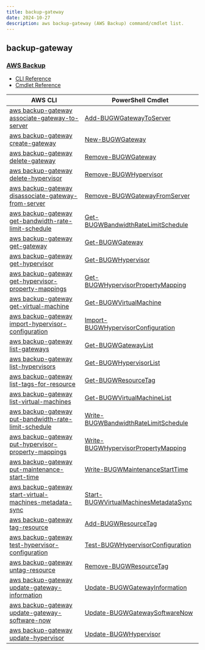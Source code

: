 ```yaml
---
title: backup-gateway
date: 2024-10-27
description: aws backup-gateway (AWS Backup) command/cmdlet list.
---
```


## backup-gateway

### [AWS Backup](https://aws.amazon.com/backup/)

* [CLI Reference](https://awscli.amazonaws.com/v2/documentation/api/latest/reference/backup-gateway/index.html)
* [Cmdlet Reference](https://docs.aws.amazon.com/powershell/latest/reference/items/BackupGateway_cmdlets.html)

|AWS CLI|PowerShell Cmdlet|
|----|----|
|[aws backup-gateway associate-gateway-to-server](https://awscli.amazonaws.com/v2/documentation/api/latest/reference/backup-gateway/associate-gateway-to-server.html)|[Add-BUGWGatewayToServer](https://docs.aws.amazon.com/powershell/latest/reference/items/Add-BUGWGatewayToServer.html)|
|[aws backup-gateway create-gateway](https://awscli.amazonaws.com/v2/documentation/api/latest/reference/backup-gateway/create-gateway.html)|[New-BUGWGateway](https://docs.aws.amazon.com/powershell/latest/reference/items/New-BUGWGateway.html)|
|[aws backup-gateway delete-gateway](https://awscli.amazonaws.com/v2/documentation/api/latest/reference/backup-gateway/delete-gateway.html)|[Remove-BUGWGateway](https://docs.aws.amazon.com/powershell/latest/reference/items/Remove-BUGWGateway.html)|
|[aws backup-gateway delete-hypervisor](https://awscli.amazonaws.com/v2/documentation/api/latest/reference/backup-gateway/delete-hypervisor.html)|[Remove-BUGWHypervisor](https://docs.aws.amazon.com/powershell/latest/reference/items/Remove-BUGWHypervisor.html)|
|[aws backup-gateway disassociate-gateway-from-server](https://awscli.amazonaws.com/v2/documentation/api/latest/reference/backup-gateway/disassociate-gateway-from-server.html)|[Remove-BUGWGatewayFromServer](https://docs.aws.amazon.com/powershell/latest/reference/items/Remove-BUGWGatewayFromServer.html)|
|[aws backup-gateway get-bandwidth-rate-limit-schedule](https://awscli.amazonaws.com/v2/documentation/api/latest/reference/backup-gateway/get-bandwidth-rate-limit-schedule.html)|[Get-BUGWBandwidthRateLimitSchedule](https://docs.aws.amazon.com/powershell/latest/reference/items/Get-BUGWBandwidthRateLimitSchedule.html)|
|[aws backup-gateway get-gateway](https://awscli.amazonaws.com/v2/documentation/api/latest/reference/backup-gateway/get-gateway.html)|[Get-BUGWGateway](https://docs.aws.amazon.com/powershell/latest/reference/items/Get-BUGWGateway.html)|
|[aws backup-gateway get-hypervisor](https://awscli.amazonaws.com/v2/documentation/api/latest/reference/backup-gateway/get-hypervisor.html)|[Get-BUGWHypervisor](https://docs.aws.amazon.com/powershell/latest/reference/items/Get-BUGWHypervisor.html)|
|[aws backup-gateway get-hypervisor-property-mappings](https://awscli.amazonaws.com/v2/documentation/api/latest/reference/backup-gateway/get-hypervisor-property-mappings.html)|[Get-BUGWHypervisorPropertyMapping](https://docs.aws.amazon.com/powershell/latest/reference/items/Get-BUGWHypervisorPropertyMapping.html)|
|[aws backup-gateway get-virtual-machine](https://awscli.amazonaws.com/v2/documentation/api/latest/reference/backup-gateway/get-virtual-machine.html)|[Get-BUGWVirtualMachine](https://docs.aws.amazon.com/powershell/latest/reference/items/Get-BUGWVirtualMachine.html)|
|[aws backup-gateway import-hypervisor-configuration](https://awscli.amazonaws.com/v2/documentation/api/latest/reference/backup-gateway/import-hypervisor-configuration.html)|[Import-BUGWHypervisorConfiguration](https://docs.aws.amazon.com/powershell/latest/reference/items/Import-BUGWHypervisorConfiguration.html)|
|[aws backup-gateway list-gateways](https://awscli.amazonaws.com/v2/documentation/api/latest/reference/backup-gateway/list-gateways.html)|[Get-BUGWGatewayList](https://docs.aws.amazon.com/powershell/latest/reference/items/Get-BUGWGatewayList.html)|
|[aws backup-gateway list-hypervisors](https://awscli.amazonaws.com/v2/documentation/api/latest/reference/backup-gateway/list-hypervisors.html)|[Get-BUGWHypervisorList](https://docs.aws.amazon.com/powershell/latest/reference/items/Get-BUGWHypervisorList.html)|
|[aws backup-gateway list-tags-for-resource](https://awscli.amazonaws.com/v2/documentation/api/latest/reference/backup-gateway/list-tags-for-resource.html)|[Get-BUGWResourceTag](https://docs.aws.amazon.com/powershell/latest/reference/items/Get-BUGWResourceTag.html)|
|[aws backup-gateway list-virtual-machines](https://awscli.amazonaws.com/v2/documentation/api/latest/reference/backup-gateway/list-virtual-machines.html)|[Get-BUGWVirtualMachineList](https://docs.aws.amazon.com/powershell/latest/reference/items/Get-BUGWVirtualMachineList.html)|
|[aws backup-gateway put-bandwidth-rate-limit-schedule](https://awscli.amazonaws.com/v2/documentation/api/latest/reference/backup-gateway/put-bandwidth-rate-limit-schedule.html)|[Write-BUGWBandwidthRateLimitSchedule](https://docs.aws.amazon.com/powershell/latest/reference/items/Write-BUGWBandwidthRateLimitSchedule.html)|
|[aws backup-gateway put-hypervisor-property-mappings](https://awscli.amazonaws.com/v2/documentation/api/latest/reference/backup-gateway/put-hypervisor-property-mappings.html)|[Write-BUGWHypervisorPropertyMapping](https://docs.aws.amazon.com/powershell/latest/reference/items/Write-BUGWHypervisorPropertyMapping.html)|
|[aws backup-gateway put-maintenance-start-time](https://awscli.amazonaws.com/v2/documentation/api/latest/reference/backup-gateway/put-maintenance-start-time.html)|[Write-BUGWMaintenanceStartTime](https://docs.aws.amazon.com/powershell/latest/reference/items/Write-BUGWMaintenanceStartTime.html)|
|[aws backup-gateway start-virtual-machines-metadata-sync](https://awscli.amazonaws.com/v2/documentation/api/latest/reference/backup-gateway/start-virtual-machines-metadata-sync.html)|[Start-BUGWVirtualMachinesMetadataSync](https://docs.aws.amazon.com/powershell/latest/reference/items/Start-BUGWVirtualMachinesMetadataSync.html)|
|[aws backup-gateway tag-resource](https://awscli.amazonaws.com/v2/documentation/api/latest/reference/backup-gateway/tag-resource.html)|[Add-BUGWResourceTag](https://docs.aws.amazon.com/powershell/latest/reference/items/Add-BUGWResourceTag.html)|
|[aws backup-gateway test-hypervisor-configuration](https://awscli.amazonaws.com/v2/documentation/api/latest/reference/backup-gateway/test-hypervisor-configuration.html)|[Test-BUGWHypervisorConfiguration](https://docs.aws.amazon.com/powershell/latest/reference/items/Test-BUGWHypervisorConfiguration.html)|
|[aws backup-gateway untag-resource](https://awscli.amazonaws.com/v2/documentation/api/latest/reference/backup-gateway/untag-resource.html)|[Remove-BUGWResourceTag](https://docs.aws.amazon.com/powershell/latest/reference/items/Remove-BUGWResourceTag.html)|
|[aws backup-gateway update-gateway-information](https://awscli.amazonaws.com/v2/documentation/api/latest/reference/backup-gateway/update-gateway-information.html)|[Update-BUGWGatewayInformation](https://docs.aws.amazon.com/powershell/latest/reference/items/Update-BUGWGatewayInformation.html)|
|[aws backup-gateway update-gateway-software-now](https://awscli.amazonaws.com/v2/documentation/api/latest/reference/backup-gateway/update-gateway-software-now.html)|[Update-BUGWGatewaySoftwareNow](https://docs.aws.amazon.com/powershell/latest/reference/items/Update-BUGWGatewaySoftwareNow.html)|
|[aws backup-gateway update-hypervisor](https://awscli.amazonaws.com/v2/documentation/api/latest/reference/backup-gateway/update-hypervisor.html)|[Update-BUGWHypervisor](https://docs.aws.amazon.com/powershell/latest/reference/items/Update-BUGWHypervisor.html)|

